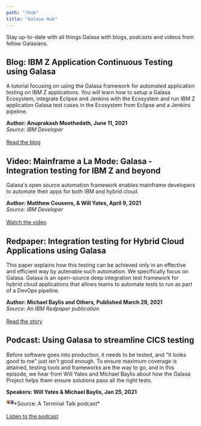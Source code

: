 ```yaml
---
path: "/hub"
title: "Galasa Hub"
---
```


Stay up-to-date with all things Galasa with blogs, podcasts and videos from fellow Galasians. 

## Blog: IBM Z Application Continuous Testing using Galasa
A tutorial focusing on using the Galasa framework for automated application testing on IBM Z applications. You will learn how to setup a Galasa Ecosystem, integrate Eclipse and Jenkins with the Ecosystem and run IBM Z application Galasa test cases in the Ecosystem from Eclipse and a Jenkins pipeline. <br>

**Author: Anuprakash Moothedath, June 11, 2021**<br>
*Source: IBM Developer*<br><br>
<a href="https://community.ibm.com/community/user/ibmz-and-linuxone/blogs/anuprakash-moothedath/2021/06/09/ibm-z-application-continuous-testing-using-galasa" target="_blank">
 Read the blog</a>

## Video: Mainframe a La Mode: Galasa - Integration testing for IBM Z and beyond
Galasa's open source automation framework enables mainframe developers to automate their apps for both IBM and hybrid cloud. <br>

**Author: Matthew Cousens, & Will Yates, April 9, 2021**<br>
*Source: IBM Developer*<br><br>
<a href="https://developer.ibm.com/videos/mainframe-a-la-mode-galasa-integration-testing-for-ibm-z-and-beyond/" target="_blank">
 Watch the video</a>
  
## Redpaper: Integration testing for Hybrid Cloud Applications using Galasa
This paper explains how this testing can be achieved only in an effective and efficient way by autenable such automation. We specifically focus on Galasa. Galasa is an open-source deep integration test framework for hybrid cloud applications that allows teams to automate tests to run as part of a DevOps pipeline.<br>

**Author: Michael Baylis and Others, Published March 29, 2021**<br>
*Source: An IBM Redpaper publication*<br><br>
<a href="https://books.google.co.uk/books/about/Integration_Testing_for_Hybrid_Cloud_App.html?id=gVcmEAAAQBAJ&redir_esc=y" target="_blank">
 Read the story</a>

## Podcast: Using Galasa to streamline CICS testing
Before software goes into production, it needs to be tested, and "It looks good to me" just isn't good enough. To ensure maximum coverage is attained, testing tools and frameworks are the way to go, and in this episode, we hear from Will Yates and Michael Baylis about how the Galasa Project helps them ensure solutions pass all the right tests.  <br>

**Speakers: Will Yates & Michael Baylis, Jan 25, 2021**
<p float="left">
  <img align="left" src="./will.png" width="10" height="10" />
  <img align="left" src="./mike.png" width="10" height="10" /> 
</p>
*Source: A Terminal Talk podcast*<br><br>
<a href="https://www.terminaltalk.net/e/will-yates-and-michael-baylis-using-galasa-to-streamline-cics-testing/" target="_blank"> Listen to the podcast</a>
